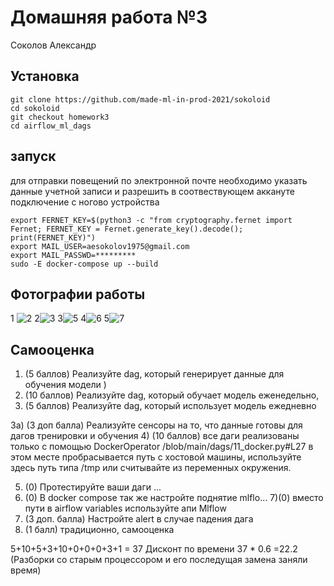 # Домашняя работа №3
Соколов Александр
## Установка 
``` 
git clone https://github.com/made-ml-in-prod-2021/sokoloid
cd sokoloid
git checkout homework3
cd airflow_ml_dags
```
## запуск
для отправки повещений по электронной почте необходимо 
указать данные учетной записи и разрешить в соотвествующем  аккануте подключение с ногово устройства
```
export FERNET_KEY=$(python3 -c "from cryptography.fernet import Fernet; FERNET_KEY = Fernet.generate_key().decode(); print(FERNET_KEY)")
export MAIL_USER=aesokolov1975@gmail.com
export MAIL_PASSWD=*********
sudo -E docker-compose up --build
```
## Фотографии работы 

 1
 ![2](https://user-images.githubusercontent.com/46603429/121949114-c6c0a300-cd60-11eb-82ac-6e0c872dd578.png)
2![3](https://user-images.githubusercontent.com/46603429/121949133-cb855700-cd60-11eb-9f15-a2748323a97c.png)
3![5](https://user-images.githubusercontent.com/46603429/121949152-d344fb80-cd60-11eb-9efb-cb410c2f3a88.png)
4![6](https://user-images.githubusercontent.com/46603429/121949165-d63fec00-cd60-11eb-9772-b83947bac998.png)
5![7](https://user-images.githubusercontent.com/46603429/121949209-dd66fa00-cd60-11eb-8080-708891736b4c.png)


## Самооценка
 

 
1) (5 баллов) Реализуйте dag, который генерирует данные для обучения модели )
2) (10 баллов) Реализуйте dag, который обучает модель еженедельно,
3) (5 баллов) Реализуйте dag, который использует модель ежедневно 

3а) (3 доп балла)  Реализуйте сенсоры на то, что данные готовы для дагов тренировки и обучения
4) (10 баллов) все даги реализованы только с помощью DockerOperator  /blob/main/dags/11_docker.py#L27 в этом месте пробрасывается путь с хостовой машины, используйте здесь путь типа /tmp или считывайте из переменных окружения.

5) (0) Протестируйте ваши даги ... 
6) (0) В docker compose так же настройте поднятие mlflo...
7)(0) вместо пути в airflow variables  используйте апи Mlflow
8) (3 доп. балла) Настройте alert в случае падения дага 
9) (1 балл) традиционно, самооценка 

5+10+5+3+10+0+0+0+3+1 = 37
Дисконт по времени
37 * 0.6 =22.2  (Разборки со старым процессором и его последущая замена заняли время)
